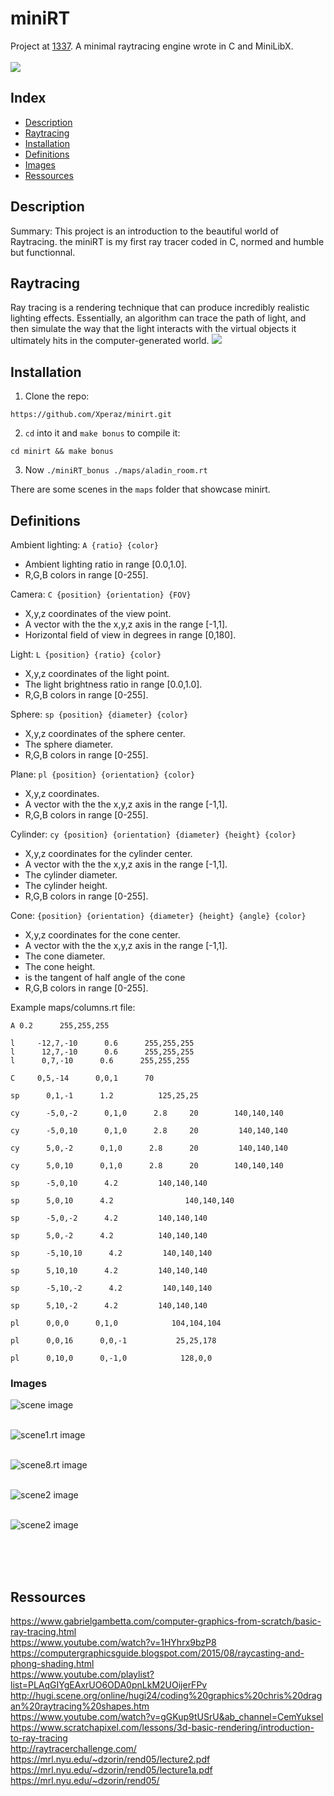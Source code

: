 # miniRT
Project at [1337](https://1337.ma).
A minimal raytracing engine wrote in C and MiniLibX.<br><br>
<img src="https://github.com/Xperaz/minirt/blob/master/img/Screen%20Shot%202022-09-30%20at%209.40.15%20PM.png">
## Index

* [Description](#description)
* [Raytracing](#raytracing)
* [Installation](#installation)
* [Definitions](#definitions)
* [Images](#images)
* [Ressources](#ressources)

## Description
Summary: This project is an introduction to the beautiful world of Raytracing.
the miniRT is my first ray tracer coded in C, normed and humble but
functionnal.

## Raytracing
Ray tracing is a rendering technique that can produce incredibly realistic lighting effects.
Essentially, an algorithm can trace the path of light, 
and then simulate the way that the light interacts with the virtual objects it ultimately hits in the computer-generated world.
<img src="https://developer.nvidia.com/sites/default/files/pictures/2018/RayTracing/ray-tracing-image-1.jpg">

## Installation
1. Clone the repo:
```
https://github.com/Xperaz/minirt.git
```
2. `cd` into it and `make bonus` to compile it:
```
cd minirt && make bonus
```
3. Now `./miniRT_bonus ./maps/aladin_room.rt`

There are some scenes in the `maps` folder that showcase minirt.

## Definitions

Ambient lighting:	`A {ratio} {color}`
* Ambient lighting ratio in range [0.0,1.0].
* R,G,B colors in range [0-255].

Camera:	`C {position} {orientation} {FOV}`
* X,y,z coordinates of the view point.
* A vector with the the x,y,z axis in the range [-1,1].
* Horizontal field of view in degrees in range [0,180].

Light:	`L {position} {ratio} {color}`
* X,y,z coordinates of the light point.
* The light brightness ratio in range [0.0,1.0].
* R,G,B colors in range [0-255].

Sphere:	`sp {position} {diameter} {color}`
* X,y,z coordinates of the sphere center.
* The sphere diameter.
* R,G,B colors in range [0-255].

Plane:	`pl {position} {orientation} {color}`
* X,y,z coordinates.
* A vector with the the x,y,z axis in the range [-1,1].
* R,G,B colors in range [0-255].

Cylinder:	`cy {position} {orientation} {diameter} {height} {color}`
* X,y,z coordinates for the cylinder center.
* A vector with the the x,y,z axis in the range [-1,1].
* The cylinder diameter.
* The cylinder height.
* R,G,B colors in range [0-255].

Cone:	`{position} {orientation} {diameter} {height} {angle} {color}`
* X,y,z coordinates for the cone center.
* A vector with the the x,y,z axis in the range [-1,1].
* The cone diameter.
* The cone height.
* is the tangent of half angle of the cone
* R,G,B colors in range [0-255].

Example maps/columns.rt file:
```
A 0.2      255,255,255

l     -12,7,-10      0.6      255,255,255
l      12,7,-10      0.6      255,255,255
l      0,7,-10      0.6      255,255,255

C     0,5,-14      0,0,1      70

sp      0,1,-1      1.2          125,25,25

cy      -5,0,-2      0,1,0      2.8     20        140,140,140

cy      -5,0,10      0,1,0      2.8     20         140,140,140

cy      5,0,-2      0,1,0      2.8      20         140,140,140

cy      5,0,10      0,1,0      2.8      20        140,140,140

sp      -5,0,10      4.2         140,140,140

sp      5,0,10      4.2                140,140,140

sp      -5,0,-2      4.2         140,140,140

sp      5,0,-2      4.2          140,140,140

sp      -5,10,10      4.2         140,140,140

sp      5,10,10      4.2         140,140,140

sp      -5,10,-2      4.2         140,140,140

sp      5,10,-2      4.2         140,140,140

pl      0,0,0      0,1,0            104,104,104      

pl      0,0,16      0,0,-1           25,25,178      

pl      0,10,0      0,-1,0            128,0,0
```

### Images
<a><img src="https://github.com/Xperaz/minirt/blob/master/img/Screen%20Shot%202022-09-30%20at%209.40.58%20PM.png" alt="scene image" border="0"></a> <br><br>

<a><img src="https://github.com/Xperaz/minirt/blob/master/img/Screen%20Shot%202022-09-30%20at%209.41.54%20PM.png" alt="scene1.rt image" border="0"></a> <br><br>

<a><img src="https://github.com/Xperaz/minirt/blob/master/img/Screen%20Shot%202022-09-30%20at%209.42.41%20PM.png" alt="scene8.rt image" border="0"></a><br><br>

<a><img src="https://github.com/Xperaz/minirt/blob/master/img/Screen%20Shot%202022-09-30%20at%209.44.05%20PM.png" alt="scene2 image" border="0"></a><br><br>

<a><img src="https://github.com/Xperaz/minirt/blob/master/img/Screen%20Shot%202022-09-30%20at%209.46.21%20PM.png" alt="scene2 image" border="0"></a><br><br>

<br><br>
## Ressources
https://www.gabrielgambetta.com/computer-graphics-from-scratch/basic-ray-tracing.html <br>
https://www.youtube.com/watch?v=1HYhrx9bzP8<br>
https://computergraphicsguide.blogspot.com/2015/08/raycasting-and-phong-shading.html<br>
https://www.youtube.com/playlist?list=PLAqGIYgEAxrUO6ODA0pnLkM2UOijerFPv<br>
http://hugi.scene.org/online/hugi24/coding%20graphics%20chris%20dragan%20raytracing%20shapes.htm<br>
https://www.youtube.com/watch?v=gGKup9tUSrU&ab_channel=CemYuksel<br>
https://www.scratchapixel.com/lessons/3d-basic-rendering/introduction-to-ray-tracing<br>
http://raytracerchallenge.com/<br>
https://mrl.nyu.edu/~dzorin/rend05/lecture2.pdf<br>
https://mrl.nyu.edu/~dzorin/rend05/lecture1a.pdf<br>
https://mrl.nyu.edu/~dzorin/rend05/<br>
